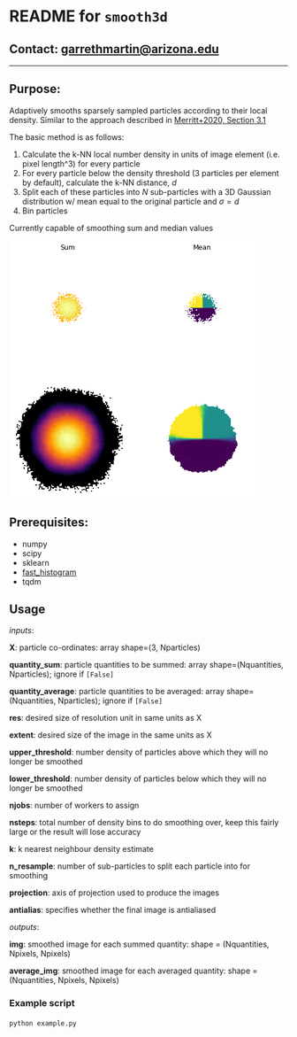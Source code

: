 # **README** for `smooth3d`

## Contact: <garrethmartin@arizona.edu>

-----

## Purpose:

Adaptively smooths sparsely sampled particles according to their local density. 
Similar to the approach described in [Merritt+2020, Section 3.1](https://ui.adsabs.harvard.edu/abs/2020MNRAS.495.4570M/abstract "Merritt+2020")

The basic method is as follows:

1. Calculate the k-NN local number density in units of image element (i.e. pixel length^3) for every particle
2. For every particle below the density threshold (3 particles per element by default), calculate the k-NN distance, $d$
3. Split each of these particles into $N$ sub-particles with a 3D Gaussian distribution w/ mean equal to the original particle and $\sigma=d$
4. Bin particles

Currently capable of smoothing sum and median values

![](example.png)

## Prerequisites:

  - numpy
  - scipy
  - sklearn
  - [fast_histogram](https://pypi.org/project/fast-histogram/)
  - tqdm

## Usage

*inputs*:

   **X**:            particle co-ordinates: array shape=(3, Nparticles)
   
   **quantity_sum**: particle quantities to be summed: array shape=(Nquantities, Nparticles); ignore if `[False]`
   
   **quantity_average**: particle quantities to be averaged: array shape=(Nquantities, Nparticles); ignore if `[False]`
   
   **res**:          desired size of resolution unit in same units as X
   
   **extent**:       desired size of the image in the same units as X
   
   **upper_threshold**: number density of particles above which they will no longer be smoothed
   
   **lower_threshold**: number density of particles below which they will no longer be smoothed
   
   **njobs**:        number of workers to assign
   
   **nsteps**:       total number of density bins to do smoothing over, keep this fairly large or the result will lose accuracy
   
   **k**:            k nearest neighbour density estimate
   
   **n_resample**:   number of sub-particles to split each particle into for smoothing
   
   **projection**:   axis of projection used to produce the images
   
   **antialias**:    specifies whether the final image is antialiased
   
 *outputs*:
 
   **img**:         smoothed image for each summed quantity: shape = (Nquantities, Npixels, Npixels)
   
   **average_img**: smoothed image for each averaged quantity: shape = (Nquantities, Npixels, Npixels)

### Example script

  `python example.py`

